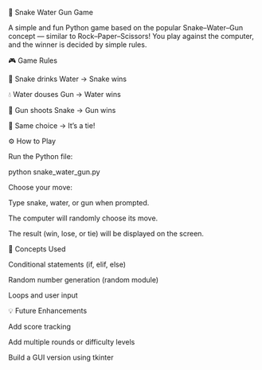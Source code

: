🐍 Snake Water Gun Game

A simple and fun Python game based on the popular Snake–Water–Gun concept — similar to Rock–Paper–Scissors!
You play against the computer, and the winner is decided by simple rules.

🎮 Game Rules

🐍 Snake drinks Water → Snake wins

💧 Water douses Gun → Water wins

🔫 Gun shoots Snake → Gun wins

🤝 Same choice → It’s a tie!

⚙️ How to Play

Run the Python file:

python snake_water_gun.py


Choose your move:

Type snake, water, or gun when prompted.

The computer will randomly choose its move.

The result (win, lose, or tie) will be displayed on the screen.

🧠 Concepts Used

Conditional statements (if, elif, else)

Random number generation (random module)

Loops and user input

💡 Future Enhancements

Add score tracking

Add multiple rounds or difficulty levels

Build a GUI version using tkinter
